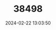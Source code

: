 ---
title: "38498"
category: "Cryosophila kalbreyeri"
draft: false
date: 2024-02-22 13:03:50
languages:
  Spanish; Castilian: ["Barbasco", "Barbasco de Escoba", "Nupa", "Palma Barbasco", "Palma Escoba"]
---